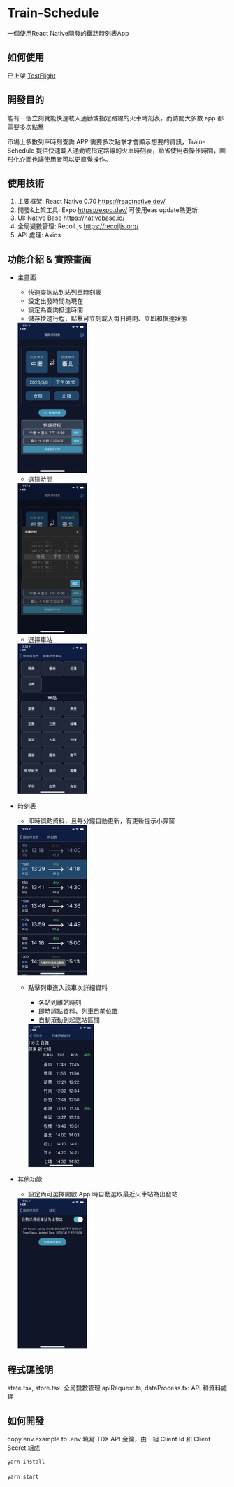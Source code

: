 # Train-Schedule

一個使用React Native開發的鐵路時刻表App

## 如何使用

已上架 [TestFlight](https://testflight.apple.com/join/dsbFuhK8)


## 開發目的

能有一個立刻就能快速載入通勤或指定路線的火車時刻表，而訪間大多數 app 都需要多次點擊

市場上多數列車時刻查詢 APP 需要多次點擊才會顯示想要的資訊，Train-Schedule 提供快速載入通勤或指定路線的火車時刻表，節省使用者操作時間，圖形化介面也讓使用者可以更直覺操作。

## 使用技術

1. 主要框架: React Native 0.70 <https://reactnative.dev/>
2. 開發&上架工具: Expo <https://expo.dev/> 可使用eas update熱更新
3. UI: Native Base <https://nativebase.io/>
4. 全局變數管理: Recoil.js <https://recoiljs.org/>
5. API 處理: Axios

## 功能介紹 & 實際畫面

- 主畫面

  - 快速查詢站到站列車時刻表
  - 設定出發時間為現在
  - 設定為查詢抵達時間
  - 儲存快速行程，點擊可立刻載入每日時間、立即和抵達狀態

  <img src="https://github.com/clspeter/Train-Schedule/blob/master/Readme/IMG_2499.PNG" width="33%" height="50%">

  - 選擇時間

  <img src="https://github.com/clspeter/Train-Schedule/blob/master/Readme/IMG_2504.PNG" width="33%" height="50%">

  - 選擇車站

  <img src="https://github.com/clspeter/Train-Schedule/blob/master/Readme/IMG_2506.PNG" width="33%" height="50%">

- 時刻表

  - 即時誤點資料，且每分鐘自動更新，有更新提示小彈窗

  <img src="https://github.com/clspeter/Train-Schedule/blob/master/Readme/IMG_2505.PNG" width="33%" height="50%">

  - 點擊列車進入該車次詳細資料

    - 各站到離站時刻
    - 即時誤點資料、列車目前位置
    - 自動滾動到起訖站區間

    <img src="https://github.com/clspeter/Train-Schedule/blob/master/Readme/IMG_2503.PNG" width="33%" height="50%">

- 其他功能

  - 設定內可選擇開啟 App 時自動選取最近火車站為出發站

  <img src="https://github.com/clspeter/Train-Schedule/blob/master/Readme/IMG_2502.PNG" width="33%" height="50%">

## 程式碼說明

state.tsx, store.tsx: 全局變數管理
apiRequest.ts, dataProcess.tx: API 和資料處理

## 如何開發

copy env.example to .env
填寫 TDX API 金鑰，由一組 Client Id 和 Client Secret 組成

```sh
yarn install

yarn start
```
